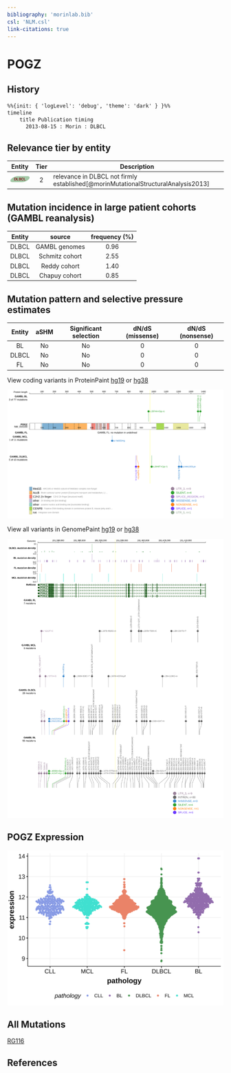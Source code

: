 ```yaml
---
bibliography: 'morinlab.bib'
csl: 'NLM.csl'
link-citations: true
---
```

# POGZ

## History
```mermaid
%%{init: { 'logLevel': 'debug', 'theme': 'dark' } }%%
timeline
    title Publication timing
      2013-08-15 : Morin : DLBCL
```

## Relevance tier by entity

|Entity|Tier|Description                              |
|:------:|:----:|-----------------------------------------|
|![DLBCL](images/icons/DLBCL_tier2.png) |2   |relevance in DLBCL not firmly established[@morinMutationalStructuralAnalysis2013]|

## Mutation incidence in large patient cohorts (GAMBL reanalysis)

|Entity|source        |frequency (%)|
|:------:|:--------------:|:-------------:|
|DLBCL |GAMBL genomes |0.96         |
|DLBCL |Schmitz cohort|2.55         |
|DLBCL |Reddy cohort  |1.40         |
|DLBCL |Chapuy cohort |0.85         |

## Mutation pattern and selective pressure estimates

|Entity|aSHM|Significant selection|dN/dS (missense)|dN/dS (nonsense)|
|:------:|:----:|:---------------------:|:----------------:|:----------------:|
|BL    |No  |No                   |0               |0               |
|DLBCL |No  |No                   |0               |0               |
|FL    |No  |No                   |0               |0               |



View coding variants in ProteinPaint [hg19](https://morinlab.github.io/LLMPP/GAMBL/POGZ_protein.html)  or [hg38](https://morinlab.github.io/LLMPP/GAMBL/POGZ_protein_hg38.html)

![](images/proteinpaint/POGZ_NM_015100.svg)

View all variants in GenomePaint [hg19](https://morinlab.github.io/LLMPP/GAMBL/POGZ.html)  or [hg38](https://morinlab.github.io/LLMPP/GAMBL/POGZ_hg38.html)

![](images/proteinpaint/POGZ.svg)

## POGZ Expression
![](images/gene_expression/POGZ_by_pathology.svg)
<!-- ORIGIN: morinMutationalStructuralAnalysis2013 -->
<!-- DLBCL: morinMutationalStructuralAnalysis2013 -->

## All Mutations

[RG116](https://www.bcgsc.ca/downloads/morinlab/GAMBL/Morin_2013/RG116.html)

## References

